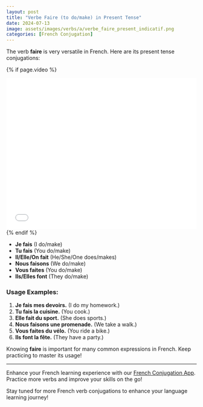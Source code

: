 ```yaml
---
layout: post
title: "Verbe Faire (to do/make) in Present Tense"
date: 2024-07-13
image: assets/images/verbs/a/verbe_faire_present_indicatif.png
categories: [French Conjugation]
---
```


The verb **faire** is very versatile in French. Here are its present tense conjugations:

<!-- Video Embed Section -->
{% if page.video %}
<div class="video-embed">
  <iframe width="100%" height="400" src="{{ page.video | escape }}" frameborder="0" allowfullscreen></iframe>
</div>
{% endif %}

- **Je fais** (I do/make)
- **Tu fais** (You do/make)
- **Il/Elle/On fait** (He/She/One does/makes)
- **Nous faisons** (We do/make)
- **Vous faites** (You do/make)
- **Ils/Elles font** (They do/make)

### Usage Examples:

1. **Je fais mes devoirs.** (I do my homework.)
2. **Tu fais la cuisine.** (You cook.)
3. **Elle fait du sport.** (She does sports.)
4. **Nous faisons une promenade.** (We take a walk.)
5. **Vous faites du vélo.** (You ride a bike.)
6. **Ils font la fête.** (They have a party.)

Knowing **faire** is important for many common expressions in French. Keep practicing to master its usage!

---

Enhance your French learning experience with our [French Conjugation App]({{site.appStore.url}}). Practice more verbs and improve your skills on the go!

Stay tuned for more French verb conjugations to enhance your language learning journey!